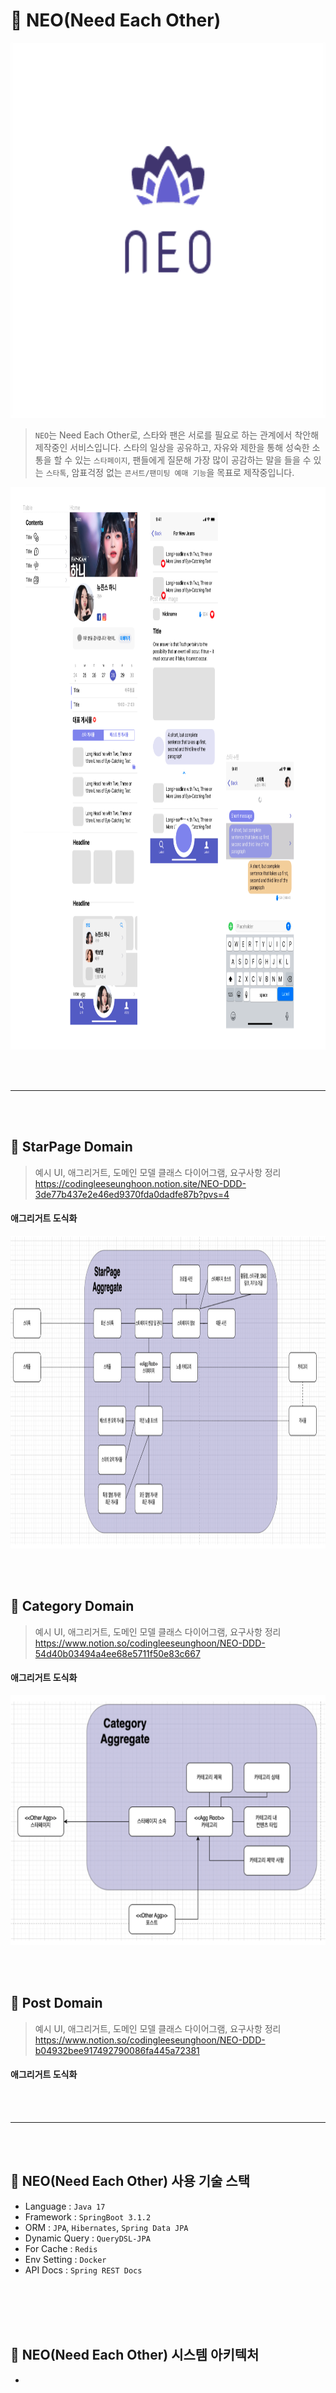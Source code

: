 # 💜 NEO(Need Each Other)

<p align="center"><img src=".gitbook/assets/pinterest_profile_image.png" height="600px" width="600px"></p>

> `NEO`는 Need Each Other로, 스타와 팬은 서로를 필요로 하는 관계에서 착안해 제작중인 서비스입니다.
> 스타의 일상을 공유하고, 자유와 제한을 통해 성숙한 소통을 할 수 있는 `스타페이지`, 팬들에게 질문해 가장 많이 공감하는 말을 들을 수 있는 `스타톡`,
> 암표걱정 없는 `콘서트/팬미팅 예매 기능`을 목표로 제작중입니다.


<p align="center"><img src="neo_ui_example.png" height="900px" width="900px"></p>

<br></br>

---

<br></br>



## 💜 StarPage Domain

> 예시 UI, 애그리거트, 도메인 모델 클래스 다이어그램, 요구사항 정리 <br>
https://codingleeseunghoon.notion.site/NEO-DDD-3de77b437e2e46ed9370fda0dadfe87b?pvs=4<br>        


#### 애그리거트 도식화
<p align="center"><img src="starpage_agg_design.png" height="500px" width="1000px"></p>

<br></br>

## 💜 Category Domain

> 예시 UI, 애그리거트, 도메인 모델 클래스 다이어그램, 요구사항 정리 <br>
https://www.notion.so/codingleeseunghoon/NEO-DDD-54d40b03494a4ee68e5711f50e83c667<br>        


#### 애그리거트 도식화
<p align="center"><img src="category_agg_design.png" height="400px" width="650px"></p>

<br></br>

## 💜 Post Domain

> 예시 UI, 애그리거트, 도메인 모델 클래스 다이어그램, 요구사항 정리 <br>
https://www.notion.so/codingleeseunghoon/NEO-DDD-b04932bee917492790086fa445a72381<br>


#### 애그리거트 도식화


<br></br>

---

<br></br>


## 💜 NEO(Need Each Other) 사용 기술 스택
- Language : `Java 17`
- Framework : `SpringBoot 3.1.2`
- ORM : `JPA`, `Hibernates`, `Spring Data JPA`
- Dynamic Query : `QueryDSL-JPA`
- For Cache : `Redis`
- Env Setting : `Docker`
- API Docs : `Spring REST Docs`

<br></br>
<br></br>

## 💜 NEO(Need Each Other) 시스템 아키텍처
- 
